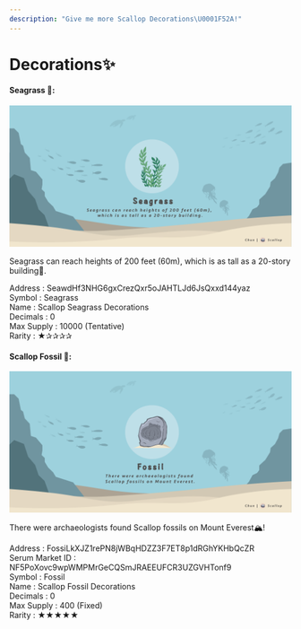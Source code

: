```yaml
---
description: "Give me more Scallop Decorations\U0001F52A!"
---
```


# Decorations✨

#### Seagrass 🌱:

![](../.gitbook/assets/seaweed-token.png)

Seagrass can reach heights of 200 feet \(60m\), which is as tall as a 20-story building🏢.

Address : SeawdHf3NHG6gxCrezQxr5oJAHTLJd6JsQxxd144yaz  
Symbol : Seagrass  
Name : Scallop Seagrass Decorations  
Decimals : 0  
Max Supply : 10000 \(Tentative\)  
Rarity : ★✰✰✰✰

#### 

#### Scallop Fossil 🗿:

![](../.gitbook/assets/image%20%2816%29.png)

There were archaeologists found Scallop fossils on Mount Everest🏔!


Address : FossiLkXJZ1rePN8jWBqHDZZ3F7ET8p1dRGhYKHbQcZR  
Serum Market ID : NF5PoXovc9wpWMPMrGeCQSmJRAEEUFCR3UZGVHTonf9  
Symbol : Fossil  
Name : Scallop Fossil Decorations  
Decimals : 0  
Max Supply : 400 \(Fixed\)  
Rarity : ★★★★★

